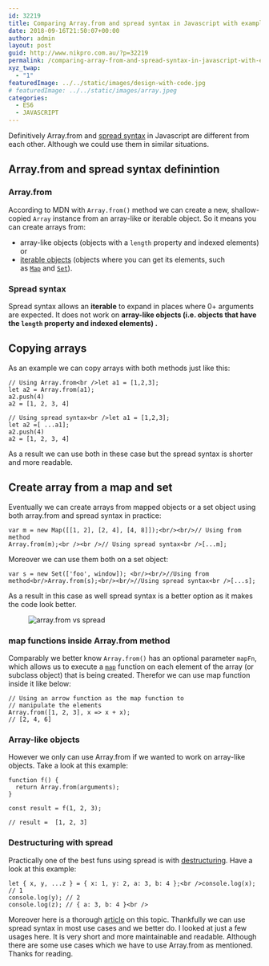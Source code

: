 ```yaml
---
id: 32219
title: Comparing Array.from and spread syntax in Javascript with examples
date: 2018-09-16T21:50:07+00:00
author: admin
layout: post
guid: http://www.nikpro.com.au/?p=32219
permalink: /comparing-array-from-and-spread-syntax-in-javascript-with-examples/
xyz_twap:
  - "1"
featuredImage: ../../static/images/design-with-code.jpg
# featuredImage: ../../static/images/array.jpeg
categories:
  - ES6
  - JAVASCRIPT
---
```


Definitively Array.from and [spread syntax](http://www.nikpro.com.au/what-is-spread-syntax-in-es6-and-how-to-use-it/) in Javascript are different from each other. Although we could use them in similar situations.

## Array.from and spread syntax definintion

### Array.from

According to MDN with `Array.from()` method we can create a new, shallow-copied `Array` instance from an array-like or iterable object. So it means you can create arrays from:

- array-like objects (objects with a `length` property and indexed elements) or
- [iterable objects](https://developer.mozilla.org/en-US/docs/Web/JavaScript/Guide/iterable) (objects where you can get its elements, such as [`Map`](https://developer.mozilla.org/en-US/docs/Web/JavaScript/Reference/Global_Objects/Map) and [`Set`](https://developer.mozilla.org/en-US/docs/Web/JavaScript/Reference/Global_Objects/Set)).

### Spread syntax

Spread syntax allows an **iterable** to expand in places where 0+ arguments are expected. It does not work on **array-like objects (i.e. objects that have the `length` property and indexed elements) .**

## Copying arrays

As an example we can copy arrays with both methods just like this:

```
// Using Array.from<br />let a1 = [1,2,3];
let a2 = Array.from(a1);
a2.push(4)
a2 = [1, 2, 3, 4]
```

```
// Using spread syntax<br />let a1 = [1,2,3];
let a2 =[ ...a1];
a2.push(4)
a2 = [1, 2, 3, 4]
```

As a result we can use both in these case but the spread syntax is shorter and more readable.

## Create array from a map and set

Eventually we can create arrays from mapped objects or a set object using both array.from and spread syntax in practice:

```
var m = new Map([[1, 2], [2, 4], [4, 8]]);<br/><br/>// Using from method
Array.from(m);<br /><br />// Using spread syntax<br />[...m];
```

Moreover we can use them both on a set object:

```
var s = new Set(['foo', window]); <br/><br/>//Using from method<br/>Array.from(s);<br/><br/>//Using spread syntax<br />[...s];
```

As a result in this case as well spread syntax is a better option as it makes the code look better.

<div class="wp-block-image">
  <figure class="aligncenter"><img src="http://www.nikpro.com.auarrays.png" alt="array.from vs spread" class="wp-image-32228" srcset="http://testgatsby.localarrays.png 376w, http://testgatsby.localarrays-300x107.png 300w" sizes="(max-width: 376px) 100vw, 376px" /></figure>
</div>

### map functions inside Array.from method

Comparably we better know `Array.from()` has an optional parameter `mapFn`, which allows us to execute a [`map`](https://developer.mozilla.org/en-US/docs/Web/JavaScript/Reference/Global_Objects/Array/map) function on each element of the array (or subclass object) that is being created. Therefor we can use map function inside it like below:

```
// Using an arrow function as the map function to
// manipulate the elements
Array.from([1, 2, 3], x => x + x);
// [2, 4, 6]
```

### Array-like objects

However we only can use Array.from if we wanted to work on array-like objects. Take a look at this example:

```
function f() {
  return Array.from(arguments);
}

const result = f(1, 2, 3);

// result =  [1, 2, 3]
```

### Destructuring with spread

Practically one of the best funs using spread is with [destructuring](http://www.nikpro.com.au/using-es6-destructuring-in-react-application-codes/). Have a look at this example:

```
let { x, y, ...z } = { x: 1, y: 2, a: 3, b: 4 };<br />console.log(x); // 1
console.log(y); // 2
console.log(z); // { a: 3, b: 4 }<br />
```

Moreover here is a thorough <a href="https://developer.mozilla.org/en-US/docs/Web/JavaScript/Reference/Operators/Destructuring_assignment" target="_blank" rel="noopener noreferrer">article</a> on this topic. Thankfully we can use spread syntax in most use cases and we better do. I looked at just a few usages here. It is very short and more maintainable and readable. Although there are some use cases which we have to use Array.from as mentioned. Thanks for reading.
